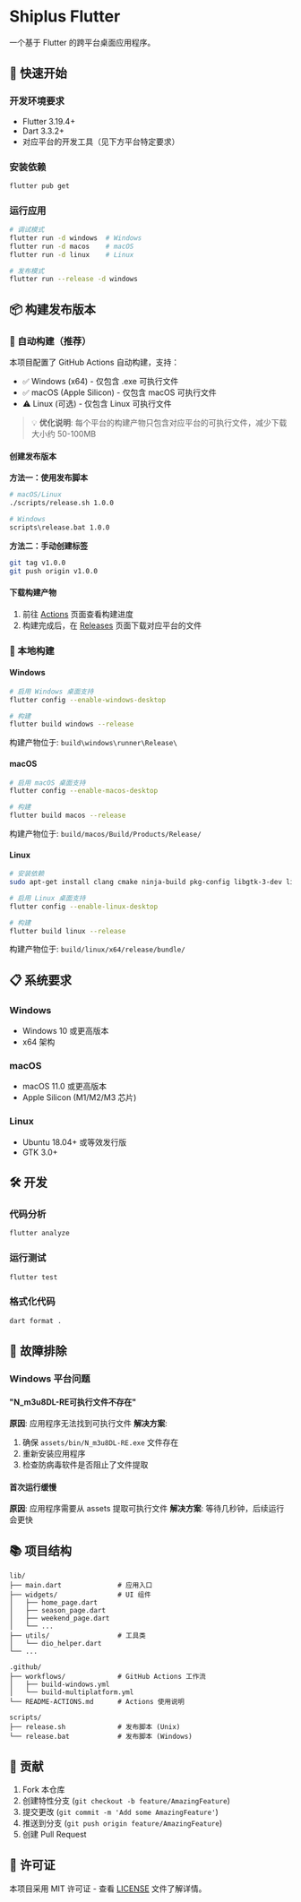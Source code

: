 # Shiplus Flutter

一个基于 Flutter 的跨平台桌面应用程序。

## 🚀 快速开始

### 开发环境要求
- Flutter 3.19.4+
- Dart 3.3.2+
- 对应平台的开发工具（见下方平台特定要求）

### 安装依赖
```bash
flutter pub get
```

### 运行应用
```bash
# 调试模式
flutter run -d windows  # Windows
flutter run -d macos    # macOS
flutter run -d linux    # Linux

# 发布模式
flutter run --release -d windows
```

## 📦 构建发布版本

### 🤖 自动构建（推荐）

本项目配置了 GitHub Actions 自动构建，支持：
- ✅ Windows (x64) - 仅包含 .exe 可执行文件
- ✅ macOS (Apple Silicon) - 仅包含 macOS 可执行文件
- ⚠️ Linux (可选) - 仅包含 Linux 可执行文件

> 💡 **优化说明**: 每个平台的构建产物只包含对应平台的可执行文件，减少下载大小约 50-100MB

#### 创建发布版本

**方法一：使用发布脚本**
```bash
# macOS/Linux
./scripts/release.sh 1.0.0

# Windows
scripts\release.bat 1.0.0
```

**方法二：手动创建标签**
```bash
git tag v1.0.0
git push origin v1.0.0
```

#### 下载构建产物
1. 前往 [Actions](../../actions) 页面查看构建进度
2. 构建完成后，在 [Releases](../../releases) 页面下载对应平台的文件

### 🔧 本地构建

#### Windows
```bash
# 启用 Windows 桌面支持
flutter config --enable-windows-desktop

# 构建
flutter build windows --release
```
构建产物位于: `build\windows\runner\Release\`

#### macOS
```bash
# 启用 macOS 桌面支持
flutter config --enable-macos-desktop

# 构建
flutter build macos --release
```
构建产物位于: `build/macos/Build/Products/Release/`

#### Linux
```bash
# 安装依赖
sudo apt-get install clang cmake ninja-build pkg-config libgtk-3-dev liblzma-dev

# 启用 Linux 桌面支持
flutter config --enable-linux-desktop

# 构建
flutter build linux --release
```
构建产物位于: `build/linux/x64/release/bundle/`

## 📋 系统要求

### Windows
- Windows 10 或更高版本
- x64 架构

### macOS
- macOS 11.0 或更高版本
- Apple Silicon (M1/M2/M3 芯片)

### Linux
- Ubuntu 18.04+ 或等效发行版
- GTK 3.0+

## 🛠️ 开发

### 代码分析
```bash
flutter analyze
```

### 运行测试
```bash
flutter test
```

### 格式化代码
```bash
dart format .
```

## 🔧 故障排除

### Windows 平台问题

#### "N_m3u8DL-RE可执行文件不存在"
**原因**: 应用程序无法找到可执行文件
**解决方案**:
1. 确保 `assets/bin/N_m3u8DL-RE.exe` 文件存在
2. 重新安装应用程序
3. 检查防病毒软件是否阻止了文件提取

#### 首次运行缓慢
**原因**: 应用程序需要从 assets 提取可执行文件
**解决方案**: 等待几秒钟，后续运行会更快

## 📚 项目结构

```
lib/
├── main.dart              # 应用入口
├── widgets/               # UI 组件
│   ├── home_page.dart
│   ├── season_page.dart
│   ├── weekend_page.dart
│   └── ...
├── utils/                 # 工具类
│   └── dio_helper.dart
└── ...

.github/
├── workflows/             # GitHub Actions 工作流
│   ├── build-windows.yml
│   └── build-multiplatform.yml
└── README-ACTIONS.md      # Actions 使用说明

scripts/
├── release.sh             # 发布脚本 (Unix)
└── release.bat            # 发布脚本 (Windows)
```

## 🤝 贡献

1. Fork 本仓库
2. 创建特性分支 (`git checkout -b feature/AmazingFeature`)
3. 提交更改 (`git commit -m 'Add some AmazingFeature'`)
4. 推送到分支 (`git push origin feature/AmazingFeature`)
5. 创建 Pull Request

## 📄 许可证

本项目采用 MIT 许可证 - 查看 [LICENSE](LICENSE) 文件了解详情。
